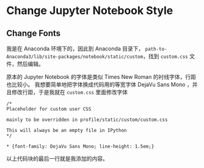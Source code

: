 # Change Jupyter Notebook Style

## Change Fonts

我是在 Anaconda 环境下的，因此到 Anaconda 目录下，
`path-to-Anaconda3/lib/site-packages/notebook/static/custom`，找到 `custom.css` 文件，然后编辑。

原本的 Jupyter Notebook 的字体是类似 Times New Roman 的衬线字体，行距也比较小。
我想要简单地把字体换成代码用的等宽字体 DejaVu Sans Mono ，并且修改行距，于是我就在 `custom.css` 里面修改字体
```
/*
Placeholder for custom user CSS

mainly to be overridden in profile/static/custom/custom.css

This will always be an empty file in IPython
*/

* {font-family: DejaVu Sans Mono; line-height: 1.5em;}
```
以上代码块的最后一行就是我添加的内容。